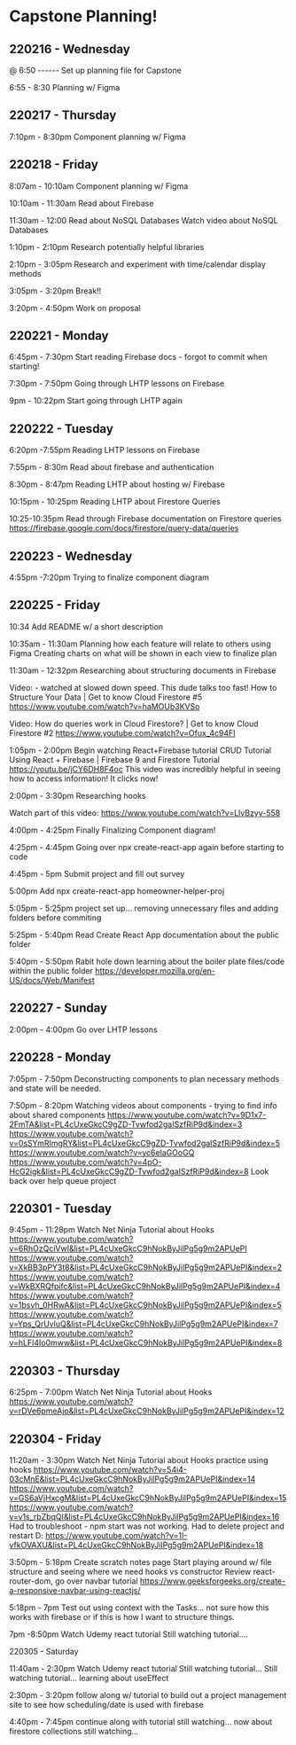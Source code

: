 # Capstone Planning!

220216 - Wednesday
---------------
@ 6:50 ------
Set up planning file for Capstone

6:55 - 8:30
Planning w/ Figma

220217 - Thursday
---------------
7:10pm - 8:30pm
Component planning w/ Figma

220218 - Friday
---------------
8:07am - 10:10am
Component planning w/ Figma

10:10am - 11:30am
Read about Firebase

11:30am - 12:00
Read about NoSQL Databases
Watch video about NoSQL Databases

1:10pm - 2:10pm
Research potentially helpful libraries

2:10pm - 3:05pm
Research and experiment with time/calendar display methods

3:05pm - 3:20pm
Break!!

3:20pm - 4:50pm
Work on proposal

220221 - Monday
---------------
6:45pm - 7:30pm
Start reading Firebase docs - forgot to commit when starting!

7:30pm - 7:50pm
Going through LHTP lessons on Firebase

9pm - 10:22pm
Start going through LHTP again

220222 - Tuesday
---------------
6:20pm -7:55pm
Reading LHTP lessons on Firebase

7:55pm - 8:30m
Read about firebase and authentication

8:30pm - 8:47pm
Reading LHTP about hosting w/ Firebase

10:15pm - 10:25pm
Reading LHTP about Firestore Queries

10:25-10:35pm
Read through Firebase documentation on Firestore queries
https://firebase.google.com/docs/firestore/query-data/queries

220223 - Wednesday
---------------
4:55pm -7:20pm
Trying to finalize component diagram

220225 - Friday
---------------
10:34
Add README w/ a short description

10:35am - 11:30am
Planning how each feature will relate to others using Figma
Creating charts on what will be shown in each view to finalize plan

11:30am - 12:32pm
Researching about structuring documents in Firebase

Video: - watched at slowed down speed. This dude talks too fast!
How to Structure Your Data | Get to know Cloud Firestore #5
https://www.youtube.com/watch?v=haMOUb3KVSo

Video:
How do queries work in Cloud Firestore? | Get to know Cloud Firestore #2
https://www.youtube.com/watch?v=Ofux_4c94FI

1:05pm - 2:00pm
Begin watching React+Firebase tutorial
CRUD Tutorial Using React + Firebase | Firebase 9 and Firestore Tutorial
https://youtu.be/jCY6DH8F4oc
This video was incredibly helpful in seeing how to access information! It clicks now!

2:00pm - 3:30pm
Researching hooks

Watch part of this video:
https://www.youtube.com/watch?v=LlvBzyy-558

4:00pm - 4:25pm
Finally Finalizing Component diagram!

4:25pm - 4:45pm
Going over npx create-react-app again before starting to code

4:45pm - 5pm
Submit project and fill out survey

5:00pm
Add npx create-react-app homeowner-helper-proj

5:05pm - 5:25pm
project set up... removing unnecessary files and adding folders before commiting

5:25pm - 5:40pm
Read Create React App documentation about the public folder

5:40pm - 5:50pm
Rabit hole down learning about the boiler plate files/code within the public folder
https://developer.mozilla.org/en-US/docs/Web/Manifest

220227 - Sunday
---------------
2:00pm - 4:00pm
Go over LHTP lessons

220228 - Monday
---------------
7:05pm - 7:50pm
Deconstructing components to plan necessary methods and state will be needed.

7:50pm - 8:20pm
Watching videos about components - trying to find info about shared components
https://www.youtube.com/watch?v=9D1x7-2FmTA&list=PL4cUxeGkcC9gZD-Tvwfod2gaISzfRiP9d&index=3
https://www.youtube.com/watch?v=0sSYmRImgRY&list=PL4cUxeGkcC9gZD-Tvwfod2gaISzfRiP9d&index=5
https://www.youtube.com/watch?v=yc6elaGOoGQ
https://www.youtube.com/watch?v=4pO-HcG2igk&list=PL4cUxeGkcC9gZD-Tvwfod2gaISzfRiP9d&index=8
Look back over help queue project

220301 - Tuesday
---------------
9:45pm - 11:28pm
Watch Net Ninja Tutorial about Hooks
https://www.youtube.com/watch?v=6RhOzQciVwI&list=PL4cUxeGkcC9hNokByJilPg5g9m2APUePI
https://www.youtube.com/watch?v=XkBB3pPY3t8&list=PL4cUxeGkcC9hNokByJilPg5g9m2APUePI&index=2
https://www.youtube.com/watch?v=WkBXRQfpifc&list=PL4cUxeGkcC9hNokByJilPg5g9m2APUePI&index=4
https://www.youtube.com/watch?v=1bsvh_0HRwA&list=PL4cUxeGkcC9hNokByJilPg5g9m2APUePI&index=5
https://www.youtube.com/watch?v=Yps_QrUvluQ&list=PL4cUxeGkcC9hNokByJilPg5g9m2APUePI&index=7
https://www.youtube.com/watch?v=hLFl4Io0mww&list=PL4cUxeGkcC9hNokByJilPg5g9m2APUePI&index=8

220303 - Thursday
---------------
6:25pm - 7:00pm
Watch Net Ninja Tutorial about Hooks
https://www.youtube.com/watch?v=rDVe6pmeAjo&list=PL4cUxeGkcC9hNokByJilPg5g9m2APUePI&index=12

220304 - Friday
---------------
11:20am - 3:30pm
Watch Net Ninja Tutorial about Hooks
practice using hooks
https://www.youtube.com/watch?v=54i4-03cMnE&list=PL4cUxeGkcC9hNokByJilPg5g9m2APUePI&index=14
https://www.youtube.com/watch?v=GS6aVjHxcgM&list=PL4cUxeGkcC9hNokByJilPg5g9m2APUePI&index=15
https://www.youtube.com/watch?v=v1s_rbZbqQI&list=PL4cUxeGkcC9hNokByJilPg5g9m2APUePI&index=16
Had to troubleshoot - npm start was not working. Had to delete project and restart D:
https://www.youtube.com/watch?v=1I-vfkOVAXU&list=PL4cUxeGkcC9hNokByJilPg5g9m2APUePI&index=18

3:50pm - 5:18pm
Create scratch notes page
Start playing around w/ file structure and seeing where we need hooks vs constructor
Review react-router-dom, go over navbar tutorial
https://www.geeksforgeeks.org/create-a-responsive-navbar-using-reactjs/

5:18pm - 7pm
Test out using context with the Tasks... not sure how this works with firebase or if this is how I want to structure things. 

7pm -8:50pm
Watch Udemy react tutorial
Still watching tutorial....

220305 - Saturday

11:40am - 2:30pm
Watch Udemy react tutorial
Still watching tutorial...
Still watching tutorial... learning about useEffect

2:30pm - 3:20pm
follow along w/ tutorial to build out a project management site to see how scheduling/date is used with firebase

4:40pm - 7:45pm
continue along with tutorial
still watching... now about firestore collections
still watching...